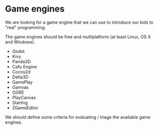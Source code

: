 # Game engines

We are looking for a game engine that we can use to introduce our kids to "real" programming.

The game engines should be free and multiplatform (at least Linux, OS X and Windows).

- Godot
- Kivy
- Panda3D
- Cafu Engine
- Cocos2d
- Delta3D
- GamePlay
- Gamvas
- OGRE
- PlayCanvas
- Starling
- ZGameEditor

We should define some criteria for evaluating / triage the available game engines.
